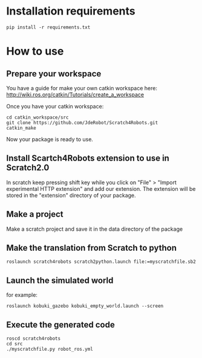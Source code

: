 # Installation requirements

    pip install -r requirements.txt



# How to use

## Prepare your workspace

You have a guide for make your own catkin workspace here:
http://wiki.ros.org/catkin/Tutorials/create_a_workspace

Once you have your catkin workspace:

	cd catkin_workspace/src
	git clone https://github.com/JdeRobot/Scratch4Robots.git
	catkin_make

Now your package is ready to use.

## Install Scartch4Robots extension to use in Scratch2.0

In scratch keep pressing shift key while you click on "File" > "Import experimental HTTP extension" and add our extension.
The extension will be stored in the "extension" directory of your package.

## Make a project

Make a scratch project and save it in the data directory of the package

## Make the translation from Scratch to python

	roslaunch scratch4robots scratch2python.launch file:=myscratchfile.sb2


## Launch the simulated world

for example:

    roslaunch kobuki_gazebo kobuki_empty_world.launch --screen


## Execute the generated code

	roscd scratch4robots
	cd src
	./myscratchfile.py robot_ros.yml
